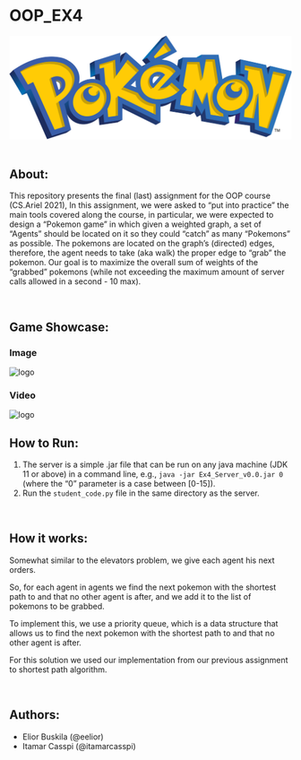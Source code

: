 # OOP_EX4
<img src="game/sprites/logo.svg.png" alt="logo">

<br/>
<br/>

## About:
This repository presents the final (last) assignment for the OOP course (CS.Ariel 2021),
In this assignment, we were asked to “put into practice” the main tools covered along the course, in particular, we were expected to design a “Pokemon game” in which given a weighted graph,  a set of “Agents” should be located on it so they could “catch” as many “Pokemons” as possible. The pokemons are located on the graph’s (directed) edges, therefore, the agent needs to take (aka walk)  the proper edge to “grab” the pokemon. Our goal is to maximize the overall sum of weights of the “grabbed” pokemons (while not exceeding the maximum amount of server calls allowed in a second - 10 max).

<br/>

## Game Showcase:
### Image
<img src="game/sprites/showcase.png" alt="logo">

<br/>

### Video
<img src="https://i.ibb.co/Nnsf6kx/showcase-video.gif" alt="logo">


<br/>

## How to Run:

1. The server is a simple .jar file that can be run on any java machine (JDK 11 or above) in a command line, e.g.,  ```java -jar Ex4_Server_v0.0.jar 0```  (where the “0” parameter is a case between [0-15]).
2. Run the ```student_code.py``` file in the same directory as the server.

<br/>

## How it works:

Somewhat similar to the elevators problem, we give each agent his next orders.

So, for each agent in agents we find the next pokemon with the shortest path to and that no other agent is after, and we add it to the list of pokemons to be grabbed.

To implement this, we use a priority queue, which is a data structure that allows us to find the next pokemon with the shortest path to and that no other agent is after. 

For this solution we used our implementation from our previous assignment to shortest path algorithm.

<br/>

## Authors:
- Elior Buskila (@eelior)
- Itamar Casspi (@itamarcasspi)